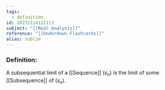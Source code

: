 ```yaml
---
tags:
  - definition
id: 20231114111113
subject: "[[Real Analysis]]"
reference: "[[Underdown Flashcards]]"
alias: sublim
---
```

### Definition:
A subsequential limit of a [[Sequence]] $(s_{n})$ is the limit of some [[Subsequence]] of $(s_n)$.